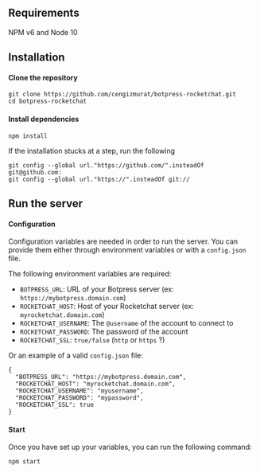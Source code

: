 ## Requirements

NPM v6 and Node 10

## Installation

#### Clone the repository
```
git clone https://github.com/cengizmurat/botpress-rocketchat.git
cd botpress-rocketchat
```

#### Install dependencies
```
npm install
```
If the installation stucks at a step, run the following
```
git config --global url."https://github.com/".insteadOf git@github.com:
git config --global url."https://".insteadOf git://
```

## Run the server

#### Configuration

Configuration variables are needed in order to run the server. You can provide them either through environment variables or with a `config.json` file.

The following environment variables are required:
- `BOTPRESS_URL`: URL of your Botpress server (ex: `https://mybotpress.domain.com`)
- `ROCKETCHAT_HOST`: Host of your Rocketchat server (ex: `myrocketchat.domain.com`)
- `ROCKETCHAT_USERNAME`: The `@username` of the account to connect to
- `ROCKETCHAT_PASSWORD`: The password of the account
- `ROCKETCHAT_SSL`: `true/false` (`http` or `https` ?)

Or an example of a valid `config.json` file:
```
{
  "BOTPRESS_URL": "https://mybotpress.domain.com",
  "ROCKETCHAT_HOST": "myrocketchat.domain.com",
  "ROCKETCHAT_USERNAME": "myusername",
  "ROCKETCHAT_PASSWORD": "mypassword",
  "ROCKETCHAT_SSL": true
}
```

#### Start

Once you have set up your variables, you can run the following command:
```
npm start
```
